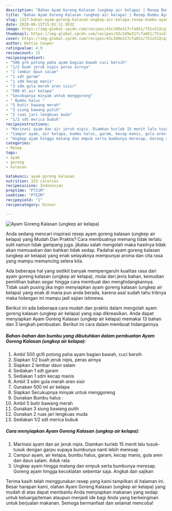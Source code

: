 ```yaml
---
description: "Bahan Ayam Goreng Kalasan (ungkep air kelapa) | Resep Bumbu Ayam Goreng Kalasan (ungkep air kelapa) Yang Menggugah Selera"
title: "Bahan Ayam Goreng Kalasan (ungkep air kelapa) | Resep Bumbu Ayam Goreng Kalasan (ungkep air kelapa) Yang Menggugah Selera"
slug: 1327-bahan-ayam-goreng-kalasan-ungkep-air-kelapa-resep-bumbu-ayam-goreng-kalasan-ungkep-air-kelapa-yang-menggugah-selera
date: 2020-06-15T15:01:11.953Z
image: https://img-global.cpcdn.com/recipes/43c3d9e317cfa051/751x532cq70/ayam-goreng-kalasan-ungkep-air-kelapa-foto-resep-utama.jpg
thumbnail: https://img-global.cpcdn.com/recipes/43c3d9e317cfa051/751x532cq70/ayam-goreng-kalasan-ungkep-air-kelapa-foto-resep-utama.jpg
cover: https://img-global.cpcdn.com/recipes/43c3d9e317cfa051/751x532cq70/ayam-goreng-kalasan-ungkep-air-kelapa-foto-resep-utama.jpg
author: Hattie Cooper
ratingvalue: 4.9
reviewcount: 15
recipeingredient:
- "500 gr6 potong paha ayam bagian bawah cuci bersih"
- "1/2 buah jeruk nipis peras airnya"
- "2 lembar daun salam"
- "1 sdt garam"
- "1 sdm kecap manis"
- "3 sdm gula merah aren sisir"
- "500 ml air kelapa"
- "Secukupnya minyak untuk menggoreng"
- " Bumbu halus "
- "5 butir bawang merah"
- "3 siung bawang putih"
- "2 ruas jari lengkuas muda"
- "1/2 sdt merica bubuk"
recipeinstructions:
- "Marinasi ayam dan air jeruk nipis. Diamkan kurleb 15 menit lalu tusuk-tusuk dengan garpu supaya bumbunya nanti lebih meresap"
- "Campur ayam, air kelapa, bumbu halus, garam, kecap manis, gula aren dan daun salam. Aduk rata"
- "Ungkep ayam hingga matang dan empuk serta bumbunya meresap. Goreng ayam hingga kecoklatan sebentar saja. Angkat dan sajikan"
categories:
- Resep
tags:
- ayam
- goreng
- kalasan

katakunci: ayam goreng kalasan 
nutrition: 153 calories
recipecuisine: Indonesian
preptime: "PT21M"
cooktime: "PT52M"
recipeyield: "1"
recipecategory: Dinner

---
```



![Ayam Goreng Kalasan (ungkep air kelapa)](https://img-global.cpcdn.com/recipes/43c3d9e317cfa051/751x532cq70/ayam-goreng-kalasan-ungkep-air-kelapa-foto-resep-utama.jpg)

Anda sedang mencari inspirasi resep ayam goreng kalasan (ungkep air kelapa) yang Mudah Dan Praktis? Cara membuatnya memang tidak terlalu sulit namun tidak gampang juga. jikalau salah mengolah maka hasilnya tidak akan memuaskan dan bahkan tidak sedap. Padahal ayam goreng kalasan (ungkep air kelapa) yang enak selayaknya mempunyai aroma dan cita rasa yang mampu memancing selera kita.



Ada beberapa hal yang sedikit banyak mempengaruhi kualitas rasa dari ayam goreng kalasan (ungkep air kelapa), mulai dari jenis bahan, kemudian pemilihan bahan segar hingga cara membuat dan menghidangkannya. Tidak usah pusing jika ingin menyiapkan ayam goreng kalasan (ungkep air kelapa) yang enak di mana pun anda berada, karena asal sudah tahu triknya maka hidangan ini mampu jadi sajian istimewa.


Berikut ini ada beberapa cara mudah dan praktis dalam mengolah ayam goreng kalasan (ungkep air kelapa) yang siap dikreasikan. Anda dapat menyiapkan Ayam Goreng Kalasan (ungkep air kelapa) memakai 13 bahan dan 3 langkah pembuatan. Berikut ini cara dalam membuat hidangannya.

<!--inarticleads1-->

##### Bahan-bahan dan bumbu yang dibutuhkan dalam pembuatan Ayam Goreng Kalasan (ungkep air kelapa):

1. Ambil 500 gr/6 potong paha ayam bagian bawah, cuci bersih
1. Siapkan 1/2 buah jeruk nipis, peras airnya
1. Siapkan 2 lembar daun salam
1. Sediakan 1 sdt garam
1. Sediakan 1 sdm kecap manis
1. Ambil 3 sdm gula merah aren sisir
1. Gunakan 500 ml air kelapa
1. Siapkan Secukupnya minyak untuk menggoreng
1. Gunakan  Bumbu halus :
1. Ambil 5 butir bawang merah
1. Gunakan 3 siung bawang putih
1. Gunakan 2 ruas jari lengkuas muda
1. Sediakan 1/2 sdt merica bubuk




<!--inarticleads2-->

##### Cara menyiapkan Ayam Goreng Kalasan (ungkep air kelapa):

1. Marinasi ayam dan air jeruk nipis. Diamkan kurleb 15 menit lalu tusuk-tusuk dengan garpu supaya bumbunya nanti lebih meresap
1. Campur ayam, air kelapa, bumbu halus, garam, kecap manis, gula aren dan daun salam. Aduk rata
1. Ungkep ayam hingga matang dan empuk serta bumbunya meresap. Goreng ayam hingga kecoklatan sebentar saja. Angkat dan sajikan




Terima kasih telah menggunakan resep yang kami tampilkan di halaman ini. Besar harapan kami, olahan Ayam Goreng Kalasan (ungkep air kelapa) yang mudah di atas dapat membantu Anda menyiapkan makanan yang sedap untuk keluarga/teman ataupun menjadi ide bagi Anda yang berkeinginan untuk berjualan makanan. Semoga bermanfaat dan selamat mencoba!
